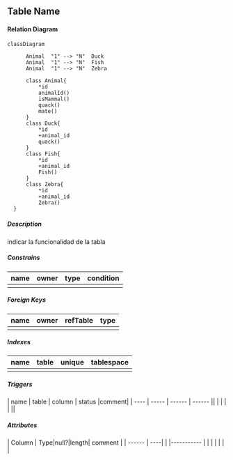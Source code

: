 ## Table Name


#### Relation Diagram 
```mermaid
classDiagram

      Animal  "1" --> "N"  Duck
      Animal  "1" --> "N"  Fish
      Animal  "1" --> "N"  Zebra
      
      class Animal{
          *id
          animalId()
          isMammal()
          quack()
          mate()
      }
      class Duck{
          *id
          +animal_id
          quack()
      }
      class Fish{
          *id
          +animal_id
          Fish()
      }
      class Zebra{
          *id
          +animal_id
          Zebra()
  }    
```


##### Description

indicar la funcionalidad de la tabla

##### Constrains

| name | owner | type | condition |
| ---- | ----- | ---- | --------- |
|      |       |      |           |

##### Foreign Keys

| name | owner | refTable | type |
| ---- | ----- | -------- | ---- |
|      |       |          |      |

##### Indexes

| name | table | unique | tablespace |
| ---- | ----- | ------ | ---------- |
|      |       |        |            |

##### Triggers

| name | table | column | status |comment|
| ---- | ----- | ------ | ------ ||
|      |       |        |        ||

##### Attributes

| Column | Type|null?|length| comment |
| ------ | ----| | |----------- |
|        |     | | |            |

